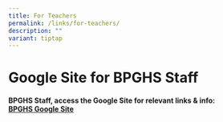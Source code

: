 ```yaml
---
title: For Teachers
permalink: /links/for-teachers/
description: ""
variant: tiptap
---
```

<h1>Google Site for BPGHS Staff</h1>
<p></p>
<h4>BPGHS Staff, access the Google Site for relevant links &amp; info:<br><a href="https://sites.google.com/moe.edu.sg/bpghslinksforteachers/home" rel="noopener nofollow" target="_blank">BPGHS Google Site</a></h4>
<h4></h4>
<p></p>